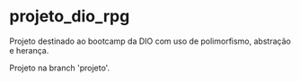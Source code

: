 # projeto_dio_rpg
Projeto destinado ao bootcamp da DIO com uso de polimorfismo, abstração e herança.

Projeto na branch 'projeto'.
